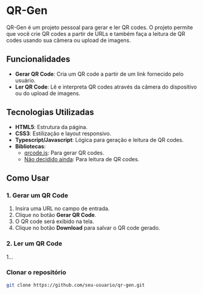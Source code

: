 # QR-Gen

QR-Gen é um projeto pessoal para gerar e ler QR codes. O projeto permite que você crie QR codes a partir de URLs e também faça a leitura de QR codes usando sua câmera ou upload de imagens.

## Funcionalidades

- **Gerar QR Code**: Cria um QR code a partir de um link fornecido pelo usuário.
- **Ler QR Code**: Lê e interpreta QR codes através da câmera do dispositivo ou do upload de imagens.

## Tecnologias Utilizadas

- **HTML5**: Estrutura da página.
- **CSS3**: Estilização e layout responsivo.
- **Typescript/Javascript**: Lógica para geração e leitura de QR codes.
- **Bibliotecas**:
  - [qrcode.js](https://goqr.me/api/): Para gerar QR codes.
  - [Não decidido ainda](): Para leitura de QR codes.

## Como Usar

### 1. Gerar um QR Code
1. Insira uma URL no campo de entrada.
2. Clique no botão **Gerar QR Code**.
3. O QR code será exibido na tela.
4. Clique no botão **Download** para salvar o QR code gerado.

### 2. Ler um QR Code
1...

### Clonar o repositório

```bash
git clone https://github.com/seu-usuario/qr-gen.git
